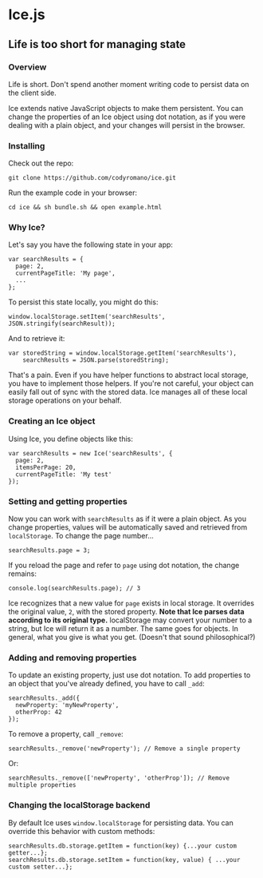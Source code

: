 # Ice.js
## Life is too short for managing state

### Overview 

Life is short. Don't spend another moment writing code to persist data on the client side.

Ice extends native JavaScript objects to make them persistent. You can change the properties of an Ice object using dot notation, as if you were dealing with a plain object, and your changes will persist in the browser.

### Installing

Check out the repo:
```
git clone https://github.com/codyromano/ice.git
```
Run the example code in your browser: 
```
cd ice && sh bundle.sh && open example.html 
```

### Why Ice?

Let's say you have the following state in your app:
```
var searchResults = {
  page: 2,
  currentPageTitle: 'My page',
  ...
};
```
To persist this state locally, you might do this:
```
window.localStorage.setItem('searchResults', JSON.stringify(searchResult));
```
And to retrieve it: 
```
var storedString = window.localStorage.getItem('searchResults'),
    searchResults = JSON.parse(storedString); 
```
That's a pain. Even if you have helper functions to abstract local storage, you have to implement those helpers. If you're not careful, your object can easily fall out of sync with the stored data. Ice manages all of these local storage operations on your behalf. 

### Creating an Ice object

Using Ice, you define objects like this: 
```
var searchResults = new Ice('searchResults', {
  page: 2,
  itemsPerPage: 20,
  currentPageTitle: 'My test'
}); 
```
### Setting and getting properties
Now you can work with `searchResults` as if it were a plain object. As you change properties, values will be automatically saved and retrieved from `localStorage`. To change the page number... 
```
searchResults.page = 3; 
```
If you reload the page and refer to `page` using dot notation, the change remains:
```
console.log(searchResults.page); // 3
```
Ice recognizes that a new value for `page` exists in local storage. It overrides the original value, `2`, with the stored property. **Note that Ice parses data according to its original type.** localStorage may convert your number to a string, but Ice will return it as a number. The same goes for objects. In general, what you give is what you get. (Doesn't that sound philosophical?)

### Adding and removing properties
To update an existing property, just use dot notation. To add properties to an object that you've already defined, you have to call `_add`: 
```
searchResults._add({
  newProperty: 'myNewProperty', 
  otherProp: 42
}); 
```
To remove a property, call `_remove`: 
```
searchResults._remove('newProperty'); // Remove a single property
```
Or: 
```
searchResults._remove(['newProperty', 'otherProp']); // Remove multiple properties
```
### Changing the localStorage backend
By default Ice uses `window.localStorage` for persisting data. You can override this behavior with custom methods:
```
searchResults.db.storage.getItem = function(key) {...your custom getter...}; 
searchResults.db.storage.setItem = function(key, value) { ...your custom setter...};
```
